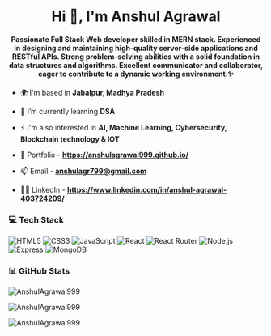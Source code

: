 <h1 align="center"> Hi 👋, I'm Anshul Agrawal </h1>

<h4 align="center"> Passionate Full Stack Web developer skilled in MERN stack. Experienced in designing and maintaining high-quality server-side
applications and RESTful APIs. Strong problem-solving abilities with a solid foundation in data structures and algorithms. Excellent communicator and collaborator, eager to contribute to a dynamic working environment.✨</h4>

- 🌍 I'm based in **Jabalpur, Madhya Pradesh**

- 🌱 I’m currently learning **DSA**
 
- ⚡ I'm also interested in **AI, Machine Learning, Cybersecurity, Blockchain technology & IOT**

- 💼 Portfolio - **https://anshulagrawal999.github.io/**

- 📫 Email - **anshulagr799@gmail.com**

- 👨‍💻 LinkedIn - **https://www.linkedin.com/in/anshul-agrawal-403724209/**

### 💻 Tech Stack

![HTML5](https://img.shields.io/badge/html5-%23E34F26.svg?style=for-the-badge&logo=html5&logoColor=white) 
![CSS3](https://img.shields.io/badge/css3-%231572B6.svg?style=for-the-badge&logo=css3&logoColor=white) 
![JavaScript](https://img.shields.io/badge/javascript-%23323330.svg?style=for-the-badge&logo=javascript&logoColor=%23F7DF1E) 
![React](https://img.shields.io/badge/react-%2320232a.svg?style=for-the-badge&logo=react&logoColor=%2361DAFB) 
![React Router](https://img.shields.io/badge/React_Router-CA4245?style=for-the-badge&logo=react-router&logoColor=white)
![Node.js](https://img.shields.io/badge/Node.js-%234ea94b.svg?style=for-the-badge&logo=node.js&logoColor=white) 
![Express](https://img.shields.io/badge/Express-%23404d59.svg?style=for-the-badge) 
![MongoDB](https://img.shields.io/badge/MongoDB-%234ea94b.svg?style=for-the-badge&logo=mongodb&logoColor=white) 

### 📊 GitHub Stats

<p><img align="center" src="https://github-readme-stats.vercel.app/api?username=AnshulAgrawal999&show_icons=true&locale=en" alt="AnshulAgrawal999" /></p>

<p><img align="center" src="https://github-readme-streak-stats.herokuapp.com/?user=AnshulAgrawal999&" alt="AnshulAgrawal999" /></p>

<p><img align="left" src="https://github-readme-stats.vercel.app/api/top-langs?username=AnshulAgrawal999&show_icons=true&locale=en&layout=compact" alt="AnshulAgrawal999" /></p>


